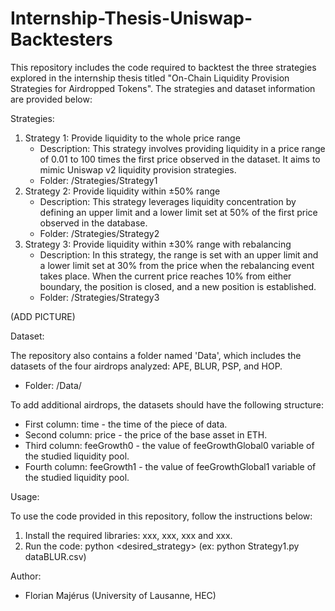 # Internship-Thesis-Uniswap-Backtesters

This repository includes the code required to backtest the three strategies explored in the internship thesis titled "On-Chain Liquidity Provision Strategies for Airdropped Tokens". The strategies and dataset information are provided below:

Strategies:

1. Strategy 1: Provide liquidity to the whole price range
    * Description: This strategy involves providing liquidity in a price range of 0.01 to 100 times the first price observed in the dataset. It aims to mimic Uniswap v2 liquidity provision strategies.
    * Folder: /Strategies/Strategy1
2. Strategy 2: Provide liquidity within ±50% range
    * Description: This strategy leverages liquidity concentration by defining an upper limit and a lower limit set at 50% of the first price observed in the database.
    * Folder: /Strategies/Strategy2
3. Strategy 3: Provide liquidity within ±30% range with rebalancing
    * Description: In this strategy, the range is set with an upper limit and a lower limit set at 30% from the price when the rebalancing event takes place. When the current price reaches 10% from either boundary, the position is closed, and a new position is established.
    * Folder: /Strategies/Strategy3

(ADD PICTURE)

Dataset:

The repository also contains a folder named 'Data', which includes the datasets of the four airdrops analyzed: APE, BLUR, PSP, and HOP.

* Folder: /Data/

To add additional airdrops, the datasets should have the following structure:

- First column: time - the time of the piece of data.
- Second column: price - the price of the base asset in ETH.
- Third column: feeGrowth0 - the value of feeGrowthGlobal0 variable of the studied liquidity pool.
- Fourth column: feeGrowth1 - the value of feeGrowthGlobal1 variable of the studied liquidity pool. 

Usage:

To use the code provided in this repository, follow the instructions below:

1. Install the required libraries: xxx, xxx, xxx and xxx. 
2. Run the code: python <desired_strategy> <dataset> (ex: python Strategy1.py dataBLUR.csv)

Author:

- Florian Majérus (University of Lausanne, HEC)
